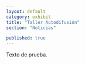 ```yaml
---
layout: default
category: exhibit
title: "Taller Autodifusión"
section: "Noticias"

published: true
---
```




Texto de prueba.